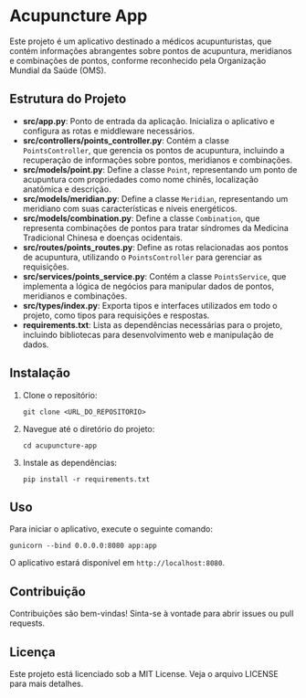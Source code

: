 # Acupuncture App

Este projeto é um aplicativo destinado a médicos acupunturistas, que contém informações abrangentes sobre pontos de acupuntura, meridianos e combinações de pontos, conforme reconhecido pela Organização Mundial da Saúde (OMS).

## Estrutura do Projeto

- **src/app.py**: Ponto de entrada da aplicação. Inicializa o aplicativo e configura as rotas e middleware necessários.
- **src/controllers/points_controller.py**: Contém a classe `PointsController`, que gerencia os pontos de acupuntura, incluindo a recuperação de informações sobre pontos, meridianos e combinações.
- **src/models/point.py**: Define a classe `Point`, representando um ponto de acupuntura com propriedades como nome chinês, localização anatômica e descrição.
- **src/models/meridian.py**: Define a classe `Meridian`, representando um meridiano com suas características e níveis energéticos.
- **src/models/combination.py**: Define a classe `Combination`, que representa combinações de pontos para tratar síndromes da Medicina Tradicional Chinesa e doenças ocidentais.
- **src/routes/points_routes.py**: Define as rotas relacionadas aos pontos de acupuntura, utilizando o `PointsController` para gerenciar as requisições.
- **src/services/points_service.py**: Contém a classe `PointsService`, que implementa a lógica de negócios para manipular dados de pontos, meridianos e combinações.
- **src/types/index.py**: Exporta tipos e interfaces utilizados em todo o projeto, como tipos para requisições e respostas.
- **requirements.txt**: Lista as dependências necessárias para o projeto, incluindo bibliotecas para desenvolvimento web e manipulação de dados.

## Instalação

1. Clone o repositório:
   ```
   git clone <URL_DO_REPOSITORIO>
   ```
2. Navegue até o diretório do projeto:
   ```
   cd acupuncture-app
   ```
3. Instale as dependências:
   ```
   pip install -r requirements.txt
   ```

## Uso

Para iniciar o aplicativo, execute o seguinte comando:
```
gunicorn --bind 0.0.0.0:8080 app:app
```

O aplicativo estará disponível em `http://localhost:8080`.

## Contribuição

Contribuições são bem-vindas! Sinta-se à vontade para abrir issues ou pull requests.

## Licença

Este projeto está licenciado sob a MIT License. Veja o arquivo LICENSE para mais detalhes.